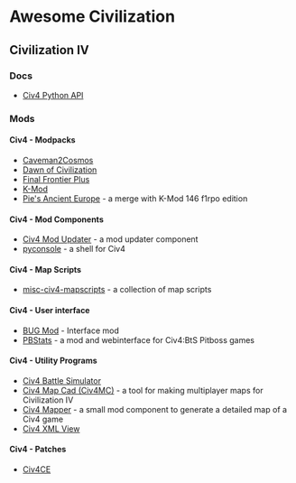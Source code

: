 # Awesome Civilization

## Civilization IV

### Docs
- [Civ4 Python API](http://civ4bug.sourceforge.net//PythonAPI/index.html)

### Mods

#### Civ4 - Modpacks
- [Caveman2Cosmos](https://github.com/caveman2cosmos/Caveman2Cosmos)
- [Dawn of Civilization](https://github.com/dguenms/Dawn-of-Civilization)
- [Final Frontier Plus](https://github.com/FinalFrontierPlus/civ4ffplus)
- [K-Mod](https://github.com/karadoc/Civ4-K-Mod)
- [Pie's Ancient Europe](https://github.com/keldath/PieAncientEurope) - a merge with K-Mod 146 f1rpo edition

#### Civ4 - Mod Components
- [Civ4 Mod Updater](https://github.com/civ4-mp/mod-updater) - a mod updater component
- [pyconsole](https://github.com/civ4-mp/pyconsole) - a shell for Civ4

#### Civ4 - Map Scripts
- [misc-civ4-mapscripts](https://github.com/samboy/misc-civ4-mapscripts) - a collection of map scripts

#### Civ4 - User interface
- [BUG Mod](https://github.com/dharkness/civ4bug) - Interface mod
- [PBStats](https://github.com/YggdrasiI/PBStats) - a mod and webinterface for Civ4:BtS Pitboss games

#### Civ4 - Utility Programs
- [Civ4 Battle Simulator](https://github.com/J-Moore/Civ4CombatCalc)
- [Civ4 Map Cad (Civ4MC)](https://github.com/germanjoey/civ4-mapcad) - a tool for making multiplayer maps for Civilization IV
- [Civ4 Mapper](https://github.com/YggdrasiI/Civ4Mapper) - a small mod component to generate a detailed map of a Civ4 game
- [Civ4 XML View](https://github.com/wlxjlj/civ4xml)

#### Civ4 - Patches
- [Civ4CE](https://github.com/f1rpo/Civ4CE)
